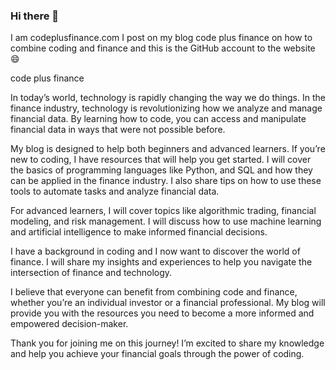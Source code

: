 ### Hi there 👋
I am
codeplusfinance.com
I post on my blog code plus finance on how to combine coding and finance
and this is the GitHub account to the website 😄

code plus finance

In today’s world, technology is rapidly changing the way we do things. In the finance industry, technology is revolutionizing how we analyze and manage financial data. By learning how to code, you can access and manipulate financial data in ways that were not possible before.


My blog is designed to help both beginners and advanced learners. If you’re new to coding, I have resources that will help you get started. I will cover the basics of programming languages like Python, and SQL and how they can be applied in the finance industry. I also share tips on how to use these tools to automate tasks and analyze financial data.


For advanced learners, I will cover topics like algorithmic trading, financial modeling, and risk management. I will discuss how to use machine learning and artificial intelligence to make informed financial decisions.


I have a background in coding and I now want to discover the world of finance. I will share my insights and experiences to help you navigate the intersection of finance and technology.


I believe that everyone can benefit from combining code and finance, whether you’re an individual investor or a financial professional. My blog will provide you with the resources you need to become a more informed and empowered decision-maker.


Thank you for joining me on this journey! I’m excited to share my knowledge and help you achieve your financial goals through the power of coding.
